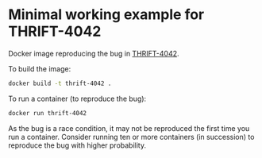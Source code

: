 # Minimal working example for THRIFT-4042

Docker image reproducing the bug in [THRIFT-4042](https://issues.apache.org/jira/browse/THRIFT-4042).

To build the image:

```bash
docker build -t thrift-4042 .
```

To run a container (to reproduce the bug):

```bash
docker run thrift-4042
```

As the bug is a race condition, it may not be reproduced the first time
you run a container.  Consider running ten or more containers (in
succession) to reproduce the bug with higher probability.
